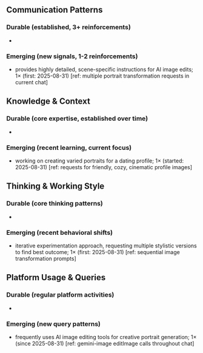 ## Communication Patterns
### Durable (established, 3+ reinforcements)
- 

### Emerging (new signals, 1-2 reinforcements)
- provides highly detailed, scene-specific instructions for AI image edits; 1× (first: 2025-08-31) [ref: multiple portrait transformation requests in current chat]

## Knowledge & Context
### Durable (core expertise, established over time)
- 

### Emerging (recent learning, current focus)
- working on creating varied portraits for a dating profile; 1× (started: 2025-08-31) [ref: requests for friendly, cozy, cinematic profile images]

## Thinking & Working Style
### Durable (core thinking patterns)
- 

### Emerging (recent behavioral shifts)
- iterative experimentation approach, requesting multiple stylistic versions to find best outcome; 1× (first: 2025-08-31) [ref: sequential image transformation prompts]

## Platform Usage & Queries
### Durable (regular platform activities)
- 

### Emerging (new query patterns)
- frequently uses AI image editing tools for creative portrait generation; 1× (since 2025-08-31) [ref: gemini-image editImage calls throughout chat]